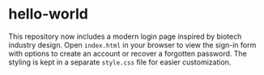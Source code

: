 # hello-world

This repository now includes a modern login page inspired by biotech industry design.
Open `index.html` in your browser to view the sign-in form with options to create an account or recover a forgotten password.
The styling is kept in a separate `style.css` file for easier customization.
